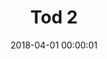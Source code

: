 ---
layout: post
title: Tod 2
description:
date: 2018-04-01 00:00:01
loQualPath: /2018/04/snorv-tod-2/snorv-tod-2-compressed.jpg
hiQualPath: /2018/04/snorv-tod-2/snorv-tod-2.jpg
---